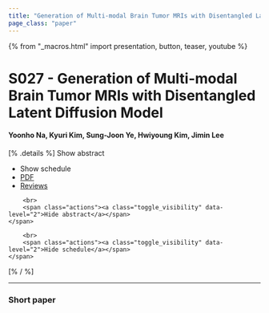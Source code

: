 ```yaml
---
title: "Generation of Multi-modal Brain Tumor MRIs with Disentangled Latent Diffusion Model"
page_class: "paper"
---
```


{% from "_macros.html" import presentation, button, teaser, youtube %}

# S027 - Generation of Multi-modal Brain Tumor MRIs with Disentangled Latent Diffusion Model

#### Yoonho Na, Kyuri Kim, Sung-Joon Ye, Hwiyoung Kim, Jimin Lee

[% .details %]
<a class="toggle_visibility" data-selector=".abstract" data-level="3">Show abstract</a>
- <a class="toggle_visibility" data-selector=".schedule" data-level="3">Show schedule</a>
- <a href="https://openreview.net/pdf?id=">PDF</a>
- <a href="https://openreview.net/forum?id=">Reviews</a>

<p>
    <span class="abstract">
        
        <br>
        <span class="actions"><a class="toggle_visibility" data-level="2">Hide abstract</a></span>
    </span>
</p>

<p>
    <span class="schedule">
        
        <br>
        <span class="actions"><a class="toggle_visibility" data-level="2">Hide schedule</a></span>
    </span>
</p>
[% / %]

---


### Short paper
